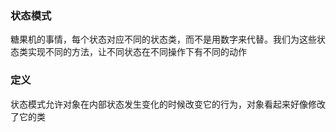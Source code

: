 ### 状态模式
糖果机的事情，每个状态对应不同的状态类，而不是用数字来代替。我们为这些状态类实现不同的方法，让不同状态在不同操作下有不同的动作

### 定义
状态模式允许对象在内部状态发生变化的时候改变它的行为，对象看起来好像修改了它的类